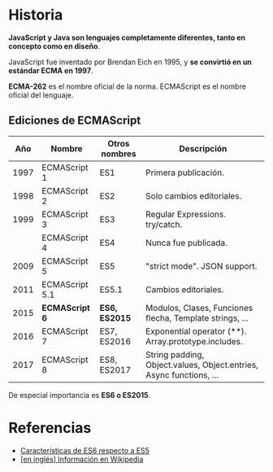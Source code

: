 # Historia

**JavaScript y Java son lenguajes completamente diferentes, tanto en concepto como en diseño**.

JavaScript fue inventado por Brendan Eich en 1995, y **se convirtió en un estándar ECMA en 1997**.

**ECMA-262** es el nombre oficial de la norma. ECMAScript es el nombre oficial del lenguaje.

## Ediciones de ECMAScript

| Año	 | Nombre         | Otros nombres | Descripción
|------|----------------|---------------|--------------------------------
| 1997 | ECMAScript 1   | ES1           | Primera publicación.
| 1998 | ECMAScript 2   | ES2           | Solo cambios editoriales.
| 1999 | ECMAScript 3   | ES3           | Regular Expressions. try/catch.
|      | ECMAScript 4	  | ES4           | Nunca fue publicada.
| 2009 | ECMAScript 5	  | ES5           | "strict mode". JSON support.
| 2011 | ECMAScript 5.1 | ES5.1         | Cambios editoriales.
| 2015 |**ECMAScript 6**   | **ES6, ES2015**   | Modulos, Clases, Funciones flecha, Template strings, ... 
| 2016 | ECMAScript 7   | ES7, ES2016   | Exponential operator (\*\*). Array.prototype.includes.
| 2017 | ECMAScript 8   | ES8, ES2017   | String padding, Object.values, Object.entries, Async functions, ...

De especial importancia es **ES6 o ES2015**.




# Referencias

- [Características de ES6 respecto a ES5](https://carlosazaustre.com/ecmascript-6-el-nuevo-estandar-de-javascript/)
- [[en inglés] Información en Wikipedia](https://en.wikipedia.org/wiki/ECMAScript)
